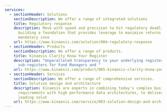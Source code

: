 ```yaml
---
services:
  - sectionHeader: Solutions
    sectionDescription: We offer a range of integrated solutions
    title: Regulatory response
    description: Move with speed and precision to hit regulatory deadlines whilst
      building a foundation that provides leverage to maximise returns on
      mandatory inve
    url: https://www.kinaesis.com/solution/004-regulatory-response
  - sectionHeader: Products
    sectionDescription: We offer a range of products.
    title: Kinaesis Clarity Know Your Register
    description: "Unparalleled transparency to your underlying register and
      sub-registers for Fund Managers and "
    url: https://www.kinaesis.com/product/005-kinaesis-clarity-know-your-register
  - sectionHeader: Services
    sectionDescription: We offer a range of comprehensive services.
    title: Solution design and architecture
    description: Kinaesis are experts in combining today's complex business
      requirements with high performance data architectures, to deliver industry
      leading solut
    url: https://www.kinaesis.com/service/003-solution-design-and-architecture
---
```

